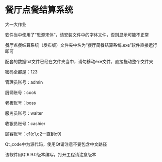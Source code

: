 # 餐厅点餐结算系统

大一大作业

软件当中使用了“思源宋体”，请安装文件中的字体文件，否则显示可能不正常

餐厅点餐结算系统（发布版）文件夹中名为“餐厅简餐结算系统.exe”软件直接运行即可

配套的数据txt文件已经在文件夹当中，请勿移动exe文件，直接拖动整个文件夹

密码全都是：123

管理员账号：admin

厨师账号：cook

老板账号：boss

服务员账号：waiter

收银员账号：cashier

顾客账号：c1(c1,c2一直到c9)

Qt_code中为源代码，使用Qt请注意不要包含中文路径

该软件用Qt6.9.0版本编写，打开工程请注意版本
